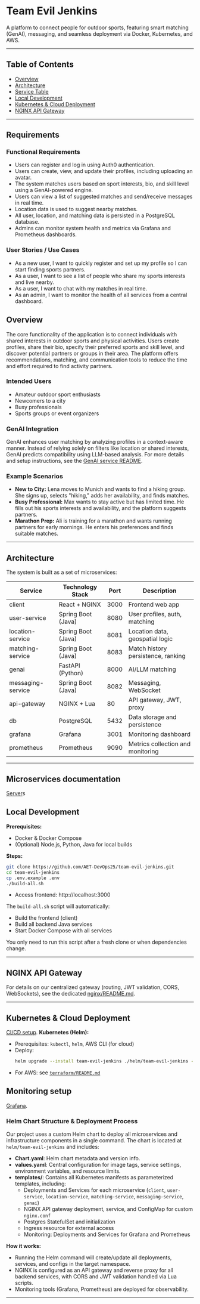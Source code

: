 # Team Evil Jenkins

A platform to connect people for outdoor sports, featuring smart matching (GenAI), messaging, and seamless deployment via Docker, Kubernetes, and AWS.

---

## Table of Contents
- [Overview](#overview)
- [Architecture](#architecture)
- [Service Table](#service-table)
- [Local Development](#local-development)
- [Kubernetes & Cloud Deployment](#kubernetes--cloud-deployment)
- [NGINX API Gateway](#nginx-api-gateway)


---

## Requirements

### Functional Requirements
- Users can register and log in using Auth0 authentication.
- Users can create, view, and update their profiles, including uploading an avatar.
- The system matches users based on sport interests, bio, and skill level using a GenAI-powered engine.
- Users can view a list of suggested matches and send/receive messages in real time.
- Location data is used to suggest nearby matches.
- All user, location, and matching data is persisted in a PostgreSQL database.
- Admins can monitor system health and metrics via Grafana and Prometheus dashboards.



### User Stories / Use Cases
- As a new user, I want to quickly register and set up my profile so I can start finding sports partners.
- As a user, I want to see a list of people who share my sports interests and live nearby.
- As a user, I want to chat with my matches in real time.
- As an admin, I want to monitor the health of all services from a central dashboard.



## Overview

The core functionality of the application is to connect individuals with shared interests in outdoor sports and physical activities. Users create profiles, share their bio, specify their preferred sports and skill level, and discover potential partners or groups in their area. The platform offers recommendations, matching, and communication tools to reduce the time and effort required to find activity partners.

### Intended Users
- Amateur outdoor sport enthusiasts
- Newcomers to a city
- Busy professionals
- Sports groups or event organizers

### GenAI Integration
GenAI enhances user matching by analyzing profiles in a context-aware manner. Instead of relying solely on filters like location or shared interests, GenAI predicts compatibility using LLM-based analysis.
For more details and setup instructions, see the [GenAI service README](genai/README.md).

### Example Scenarios
- **New to City:** Lena moves to Munich and wants to find a hiking group. She signs up, selects "hiking," adds her availability, and finds matches.
- **Busy Professional:** Max wants to stay active but has limited time. He fills out his sports interests and availability, and the platform suggests partners.
- **Marathon Prep:** Ali is training for a marathon and wants running partners for early mornings. He enters his preferences and finds suitable matches.

---

## Architecture

The system is built as a set of microservices:

| Service            | Technology Stack        | Port | Description                              |
|--------------------|------------------------|------|------------------------------------------|
| client             | React + NGINX          | 3000 | Frontend web app                         |
| user-service       | Spring Boot (Java)     | 8080 | User profiles, auth, matching            |
| location-service   | Spring Boot (Java)     | 8081 | Location data, geospatial logic          |
| matching-service   | Spring Boot (Java)     | 8083 | Match history persistence, ranking |
| genai              | FastAPI (Python)       | 8000 | AI/LLM matching             |
| messaging-service  | Spring Boot (Java)     | 8082 | Messaging, WebSocket                     |
| api-gateway        | NGINX + Lua            | 80   | API gateway, JWT, proxy            |
| db                 | PostgreSQL             | 5432 | Data storage and persistence                             |
| grafana            | Grafana                | 3001 | Monitoring dashboard                     |
| prometheus         | Prometheus             | 9090 | Metrics collection and monitoring         |

---
## Microservices documentation
[Server](server/README.md)s
## Local Development

**Prerequisites:**
- Docker & Docker Compose
- (Optional) Node.js, Python, Java for local builds

**Steps:**
```bash
git clone https://github.com/AET-DevOps25/team-evil-jenkins.git
cd team-evil-jenkins
cp .env.example .env
./build-all.sh
```
- Access frontend: http://localhost:3000

The `build-all.sh` script will automatically:
- Build the frontend (client)
- Build all backend Java services
- Start Docker Compose with all services

You only need to run this script after a fresh clone or when dependencies change.

---

## NGINX API Gateway

For details on our centralized gateway (routing, JWT validation, CORS, WebSockets), see the dedicated [nginx/README.md](nginx/README.md).

---

## Kubernetes & Cloud Deployment
[CI/CD setup](.github/workflows/README.md).
**Kubernetes (Helm):**
- Prerequisites: `kubectl`, `helm`, AWS CLI (for cloud)
- Deploy:
  ```bash
  helm upgrade --install team-evil-jenkins ./helm/team-evil-jenkins -n team-evil-jenkins
  ```
- For AWS: see [`terraform/README.md`](terraform/README.md) 

## Monitoring setup

[Grafana](grafana/README.md).


### Helm Chart Structure & Deployment Process

Our project uses a custom Helm chart to deploy all microservices and infrastructure components in a single command. The chart is located at `helm/team-evil-jenkins` and includes:

- **Chart.yaml**: Helm chart metadata and version info.
- **values.yaml**: Central configuration for image tags, service settings, environment variables, and resource limits.
- **templates/**: Contains all Kubernetes manifests as parameterized templates, including:
    - Deployments and Services for each microservice (`client`, `user-service`, `location-service`, `matching-service`, `messaging-service`, `genai`)
    - NGINX API gateway deployment, service, and ConfigMap for custom `nginx.conf`
    - Postgres StatefulSet and initialization
    - Ingress resource for external access 
    - Monitoring: Deployments and Services for Grafana and Prometheus


**How it works:**
- Running the Helm command will create/update all deployments, services, and configs in the target namespace.
- NGINX is configured as an API gateway and reverse proxy for all backend services, with CORS and JWT validation handled via Lua scripts.
- Monitoring tools (Grafana, Prometheus) are deployed for observability.


---



